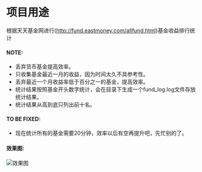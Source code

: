 # 项目用途
根据天天基金网进行(http://fund.eastmoney.com/allfund.html)基金收益排行统计

#### NOTE:
- 丢弃货币基金提高效率。
- 只收集基金最近一月的收益，因为时间太久不具参考性。
- 丢弃最近一个月收益率低于百分之一的基金，提高效率。
- 统计结果按照基金开头数字统计，会在目录下生成一个fund_log.log文件存放统计结果。
- 统计结果从高到底只列出前十名。


#### TO BE FIXED:
- 现在统计所有的基金需要20分钟，效率以后有空再提升吧，先忙别的了。

#### 效果图:
![效果图](https://github.com//myFund/raw/dev/fund/screenshot/日志效果图.png)